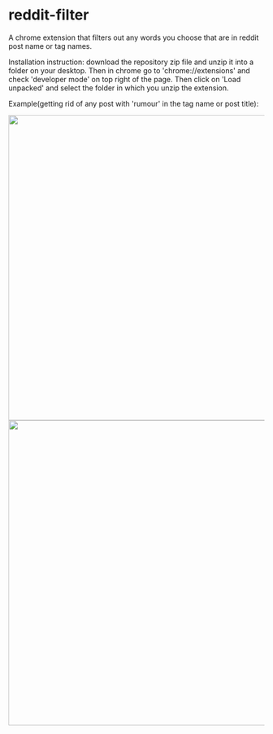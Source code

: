 # reddit-filter

A chrome extension that filters out any words you choose that are in reddit post name or tag names.

Installation instruction: download the repository zip file and unzip it into a folder on your desktop. Then in chrome go to 'chrome://extensions' and check 'developer mode' on top right of the page. Then click on 'Load unpacked' and select the folder in which you unzip the extension. 

Example(getting rid of any post with 'rumour' in the tag name or post title):

<img src="https://cdn.glitch.global/4be6c257-8b85-4358-9143-36cf8be89f98/filter.PNG?v=1650956162070" width="900" height="600">


<img src="https://cdn.glitch.global/4be6c257-8b85-4358-9143-36cf8be89f98/filtered.PNG?v=1650956162143" width="900" height="600">
